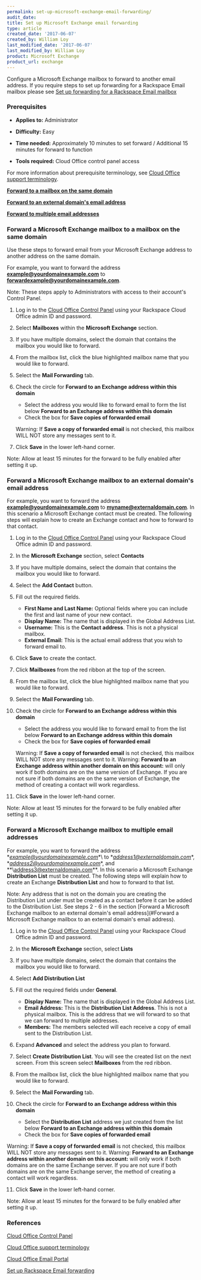 ```yaml
---
permalink: set-up-microsoft-exchange-email-forwarding/
audit_date:
title: Set up Microsoft Exchange email forwarding
type: article
created_date: '2017-06-07'
created_by: William Loy
last_modified_date: '2017-06-07'
last_modified_by: William Loy
product: Microsoft Exchange
product_url: exchange
---
```


Configure a Microsoft Exchange mailbox to forward to another email address. If you require steps to set up forwarding for a Rackspace Email mailbox please see [Set up forwarding for a Rackspace Email mailbox](/how-to/set-up-rackspace-email-forwarding/)

### Prerequisites

- **Applies to:** Administrator

- **Difficulty:** Easy

- **Time needed:** Approximately 10 minutes to set forward / Additional 15 minutes for forward to function

- **Tools required:** Cloud Office control panel access

For more information about prerequisite terminology, see [Cloud Office support terminology](/how-to/cloud-office-support-terminology).


[**Forward to a mailbox on the same domain**](#forward-a-microsoft-exchange-mailbox-to-a-mailbox-on-the-same-domain)

[**Forward to an external domain's email address**](#forward-a-microsoft-exchange-mailbox-to-an-external-domain's-email-address)

[**Forward to multiple email addresses**](#forward-a-microsoft-exchange-mailbox-to-multiple-email-addresses)




### Forward a Microsoft Exchange mailbox to a mailbox on the same domain

Use these steps to forward email from your Microsoft Exchange address to another address on the same domain.

For example, you want to forward the address **example@yourdomainexample.com** to **forwardexample@yourdomainexample.com**.

Note: These steps apply to Administrators with access to their account's Control Panel.

1.	Log in to the [Cloud Office Control Panel](https://cp.rackspace.com/Login.aspx?ReturnUrl=%2f "Cloud Office Control Panel") using your Rackspace Cloud Office admin ID and password.

2. Select **Mailboxes** within the **Microsoft Exchange** section.

<!--- add screen shot file HexForwardSC1.png--->

3. If you have multiple domains, select the domain that contains the mailbox you would like to forward.

4. From the mailbox list, click the blue highlighted mailbox name that you would like to forward.

<!--- add screen shot file HexForwardlSC2.png--->

5. Select the **Mail Forwarding** tab.

6. Check the circle for **Forward to an Exchange address within this domain**
    - Select the address you would like to forward email to form the list below **Forward to an Exchange address within this domain**
    - Check the box for **Save copies of forwarded email**
    <!--- add screen shot file HexForwardSC3.png--->

    Warning: If **Save a copy of forwarded email** is not checked, this mailbox WILL NOT store any messages sent to it.

7. Click **Save** in the lower left-hand corner.

Note: Allow at least 15 minutes for the forward to be fully enabled after setting it up.


### Forward a Microsoft Exchange mailbox to an external domain's email address

For example, you want to forward the address **example@yourdomainexample.com** to **myname@externaldomain.com**. In this scenario a Microsoft Exchange contact must be created. The following steps will explain how to create an Exchange contact and how to forward to that contact.

1. Log in to the [Cloud Office Control Panel](https://cp.rackspace.com/Login.aspx?ReturnUrl=%2f "Cloud Office Control Panel") using your Rackspace Cloud Office admin ID and password.

2. In the **Microsoft Exchange** section, select **Contacts**
<!--- add screen shot file HexForwardContactSC1.png--->

3. If you have multiple domains, select the domain that contains the mailbox you would like to forward.

4. Select the **Add Contact** button.
<!--- add screen shot file HexForwardContactSC2.png--->
5. Fill out the required fields.

    - **First Name and Last Name:** Optional fields where you can include the first and last name of your new contact.
    - **Display Name:** The name that is displayed in the Global Address List.
    - **Username:** This is the **Contact address**. This is not a physical mailbox.
    - **External Email:** This is the actual email address that you wish to forward email to.
<!--- add screen shot file HexForwardContactSC3.png--->
6. Click **Save** to create the contact.

7. Click **Mailboxes** from the red ribbon at the top of the screen.
<!--- add screen shot file HexForwardContactSC4.png--->
8. From the mailbox list, click the blue highlighted mailbox name that you would like to forward.
<!--- add screen shot file HexForwardContactSC5.png--->
9. Select the **Mail Forwarding** tab.

10. Check the circle for **Forward to an Exchange address within this domain**
    - Select the address you would like to forward email to from the list below **Forward to an Exchange address within this domain**
    - Check the box for **Save copies of forwarded email**
    <!--- add screen shot file HexForwardContactSC6.png--->

    Warning: If **Save a copy of forwarded email** is not checked, this mailbox WILL NOT store any messages sent to it.
    Warning: **Forward to an Exchange address within another domain on this account:** will only work if both domains are on the same version of Exchange. If you are not sure if both domains are on the same version of Exchange, the method of creating a contact will work regardless.

11. Click **Save** in the lower left-hand corner.

Note: Allow at least 15 minutes for the forward to be fully enabled after setting it up.

### Forward a Microsoft Exchange mailbox to multiple email addresses

For example, you want to forward the address \**example@yourdomainexample.com**\ to \**address1@externaldomain.com**\, \**address2@yourdomainexample.com**\, and **\address3@externaldomain.com\**. In this scenario a Microsoft Exchange **Distribution List**  must be created. The following steps will explain how to create an Exchange **Distribution List** and how to forward to that list.

Note: Any address that is not on the domain you are creating the Distribution List under must be created as a contact before it can be added to the Distribution List. See steps 2 - 6 in the section [Forward a Microsoft Exchange mailbox to an external domain's email address](#Forward a Microsoft Exchange mailbox to an external domain's email address).

1. Log in to the [Cloud Office Control Panel](https://cp.rackspace.com/Login.aspx?ReturnUrl=%2f "Cloud Office Control Panel") using your Rackspace Cloud Office admin ID and password.

2. In the **Microsoft Exchange** section, select **Lists**

<!--- add screen shot file HexForwardMultSC1.png--->

3. If you have multiple domains, select the domain that contains the mailbox you would like to forward.

4. Select **Add Distribution List**  

<!--- add screen shot file HexForwardMultSC2.png--->

5. Fill out the required fields under **General**.

    - **Display Name:** The name that is displayed in the Global Address List.
    - **Email Address:** This is the **Distribution List Address**. This is not a physical mailbox. This is the address that we will forward to so that we can forward to multiple addresses.
    - **Members:** The members selected will each receive a copy of email sent to the Distribution List.

<!--- add screen shot file HexForwardMultSC3.png--->

6. Expand **Advanced** and select the address you plan to forward.

<!--- add screen shot file HexForwardMultSC4.png--->

7. Select **Create Distribution List**.  You will see the created list on the next screen. From this screen select **Mailboxes** from the red ribbon.

<!--- add screen shot file HexForwardMultSC5.png--->

8. From the mailbox list, click the blue highlighted mailbox name that you would like to forward.
<!--- add screen shot file HexForwardMultSC6.png--->
9. Select the **Mail Forwarding** tab.

10. Check the circle for **Forward to an Exchange address within this domain**
    - Select the **Distribution List** address we just created from the list below **Forward to an Exchange address within this domain**
    - Check the box for **Save copies of forwarded email**

<!--- add screen shot file HexForwardMultSC7.png--->    

Warning: If **Save a copy of forwarded email** is not checked, this mailbox WILL NOT store any messages sent to it.
Warning: **Forward to an Exchange address within another domain on this account:** will only work if both domains are on the same Exchange server. If you are not sure if both domains are on the same Exchange server, the method of creating a contact will work regardless.

11. Click **Save** in the lower left-hand corner.

Note: Allow at least 15 minutes for the forward to be fully enabled after setting it up.



### References

[Cloud Office Control Panel](https://cp.rackspace.com/Login.aspx?ReturnUrl=%2f "Cloud Office Control Panel")

[Cloud Office support terminology](/how-to/cloud-office-support-terminology)

[Cloud Office Email Portal](https://apps.rackspace.com/index.php)

[Set up Rackspace Email forwarding](/how-to/set-up-rackspace-email-forwarding/)
